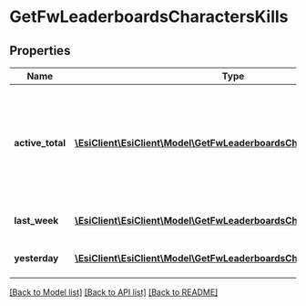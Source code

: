 # GetFwLeaderboardsCharactersKills

## Properties
Name | Type | Description | Notes
------------ | ------------- | ------------- | -------------
**active_total** | [**\EsiClient\EsiClient\Model\GetFwLeaderboardsCharactersActiveTotal[]**](GetFwLeaderboardsCharactersActiveTotal.md) | Top 100 ranking of pilots active in faction warfare by total kills. A pilot is considered \&quot;active\&quot; if they have participated in faction warfare in the past 14 days. | 
**last_week** | [**\EsiClient\EsiClient\Model\GetFwLeaderboardsCharactersLastWeek[]**](GetFwLeaderboardsCharactersLastWeek.md) | Top 100 ranking of pilots by kills in the past week | 
**yesterday** | [**\EsiClient\EsiClient\Model\GetFwLeaderboardsCharactersYesterday[]**](GetFwLeaderboardsCharactersYesterday.md) | Top 100 ranking of pilots by kills in the past day | 

[[Back to Model list]](../README.md#documentation-for-models) [[Back to API list]](../README.md#documentation-for-api-endpoints) [[Back to README]](../README.md)


